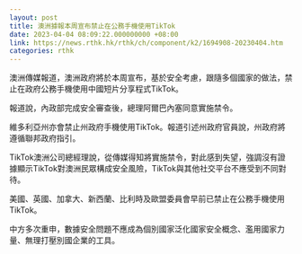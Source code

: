 ```yaml
---
layout: post
title: 澳洲據報本周宣布禁止在公務手機使用TikTok
date: 2023-04-04 08:09:22.000000000 +08:00
link: https://news.rthk.hk/rthk/ch/component/k2/1694908-20230404.htm
categories: rthk
---
```


澳洲傳媒報道，澳洲政府將於本周宣布，基於安全考慮，跟隨多個國家的做法，禁止在政府公務手機使用中國短片分享程式TikTok。

報道說，內政部完成安全審查後，總理阿爾巴內塞同意實施禁令。

維多利亞州亦會禁止州政府手機使用TikTok。報道引述州政府官員說，州政府將遵循聯邦政府指引。

TikTok澳洲公司總經理說，從傳媒得知將實施禁令，對此感到失望，強調沒有證據顯示TikTok對澳洲民眾構成安全風險，TikTok與其他社交平台不應受到不同對待。

美國、英國、加拿大、新西蘭、比利時及歐盟委員會早前已禁止在公務手機使用TikTok。

中方多次重申，數據安全問題不應成為個別國家泛化國家安全概念、濫用國家力量、無理打壓別國企業的工具。
